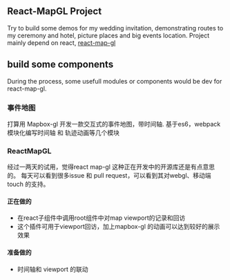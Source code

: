## React-MapGL Project

Try to build some demos for my wedding invitation, demonstrating routes to my ceremony and hotel, picture places and big events location. Project mainly depend on react, [react-map-gl](https://github.com/uber/react-map-gl)

## build some components

During the process, some usefull modules or components would be dev for react-map-gl.

### 事件地图
打算用 Mapbox-gl 开发一款交互式的事件地图，带时间轴.
基于es6，webpack 模块化编写时间轴 和 轨迹动画等几个模块

### ReactMapGL
经过一两天的试用，觉得react map-gl 这种正在开发中的开源库还是有点意思的。
每天可以看到很多issue 和 pull request，可以看到其对webgl、移动端touch 的支持。

#### 正在做的
- 在react子组件中调用root组件中对map viewport的记录和回访
- 这个插件可用于viewport回访，加上mapbox-gl 的动画可以达到较好的展示效果

#### 准备做的
- 时间轴和 viewport 的联动
